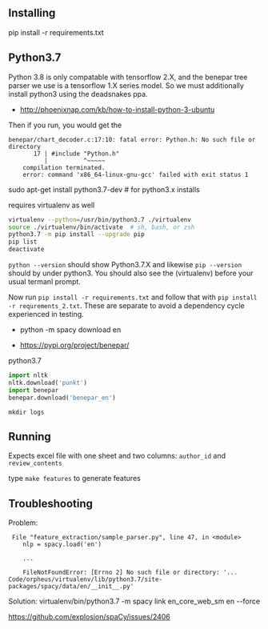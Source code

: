 ## Installing

pip install -r requirements.txt

## Python3.7

Python 3.8 is only compatable with tensorflow 2.X, and the benepar tree parser
we use is a tensorflow 1.X series model. So we must additionally install python3
using the deadsnakes ppa.

* http://phoenixnap.com/kb/how-to-install-python-3-ubuntu

Then if you run, you would get the 
```
benepar/chart_decoder.c:17:10: fatal error: Python.h: No such file or directory
       17 | #include "Python.h"
          |          ^~~~~~
    compilation terminated.
    error: command 'x86_64-linux-gnu-gcc' failed with exit status 1
```

sudo apt-get install python3.7-dev # for python3.x installs

requires virtualenv as well

```sh
virtualenv --python=/usr/bin/python3.7 ./virtualenv
source ./virtualenv/bin/activate  # sh, bash, or zsh
python3.7 -m pip install --upgrade pip
pip list  
deactivate 
```

`python --version` should show Python3.7.X and likewise `pip --version` should
by under python3. You should also see the (virtualenv) before your usual termanl
prompt.

Now run `pip install -r requirements.txt` and follow that with `pip install -r
requrements_2.txt`. These are separate to avoid a dependency cycle experienced
in testing.

* python -m spacy download en

* https://pypi.org/project/benepar/

python3.7
```py
import nltk
nltk.download('punkt')
import benepar
benepar.download('benepar_en')
```

`mkdir logs`

## Running

Expects excel file with one sheet and two columns: `author_id` and `review_contents`

type `make features` to generate features

## Troubleshooting

Problem:

```
 File "feature_extraction/sample_parser.py", line 47, in <module>
    nlp = spacy.load('en')

    ...

    FileNotFoundError: [Errno 2] No such file or directory: '... Code/orpheus/virtualenv/lib/python3.7/site-packages/spacy/data/en/__init__.py'
```
Solution:
virtualenv/bin/python3.7 -m spacy link en_core_web_sm en --force

https://github.com/explosion/spaCy/issues/2406


